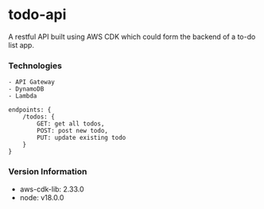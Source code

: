# todo-api

A restful API built using AWS CDK which could form the backend of a to-do list app.

### Technologies

```
- API Gateway
- DynamoDB
- Lambda
```

```
endpoints: {
    /todos: {
        GET: get all todos,
        POST: post new todo,
        PUT: update existing todo
    }
}
```

### Version Information

- aws-cdk-lib: 2.33.0
- node: v18.0.0
